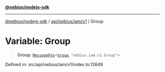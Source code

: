 [**@nebius/nodejs-sdk**](../../../../../README.md)

---

[@nebius/nodejs-sdk](../../../../../README.md) / [api/nebius/iam/v1](../README.md) / Group

# Variable: Group

> **Group**: [`MessageFns`](../../../../../runtime/protos/core/interfaces/MessageFns.md)\<[`Group`](../interfaces/Group.md), `"nebius.iam.v1.Group"`\>

Defined in: src/api/nebius/iam/v1/index.ts:12649
